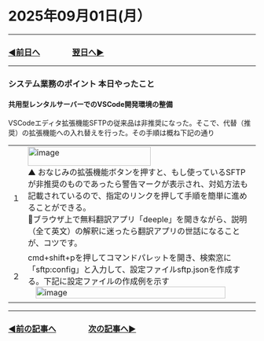# 2025年09月01日(月）

---

### [◀️前日へ](https://github.com/yuasys/chatty-journal/blob/main/2025/08/2025-08-31.md)&emsp;&emsp;&emsp;&emsp;[翌日へ▶️](https://github.com/yuasys/chatty-journal/blob/main/2025/09/2025-09-02.md)

---

### システム業務のポイント 本日やったこと

#### 共用型レンタルサーバーでのVSCode開発環境の整備

VSCodeエディタ拡張機能SFTPの従来品は非推奨になった。そこで、代替（推奨）の拡張機能への入れ替えを行った。その手順は概ね下記の通り  

<table>
  <tr>
    <td>１</td>
    <td><img width="250" height="39" alt="image" src="https://github.com/user-attachments/assets/886fc0d1-4547-4619-90f6-6729aef1cf7c" /><br/>
      ▲ おなじみの拡張機能ボタンを押すと、もし使っているSFTPが非推奨のものであったら警告マークが表示され、対処方法も記載されているので、指定のリンクを押して手順を簡単に進めることができる。<br/>  
📍ブラウザ上で無料翻訳アプリ「deeple」を開きながら、説明（全て英文）の解釈に迷ったら翻訳アプリの世話になることが、コツです。
    </td>
  </tr>
  <tr>
    <td>２</td>
    <td>cmd+shift+pを押してコマンドパレットを開き、検索窓に「sftp:config」と入力して、設定ファイルsftp.jsonを作成する。下記に設定ファイルの作成例を示す<br />
 &emsp;<img width="92%" alt="image" src="https://github.com/user-attachments/assets/dc2b0b44-52d0-4fb0-be45-99e1798df33c" />
    </td>
  </tr>
</table>

---

### [◀️前の記事へ](https://github.com/yuasys/chatty-journal/blob/main/2025/08/2025-08-17.md)&emsp;&emsp;&emsp;&emsp;[次の記事へ▶️](https://github.com/yuasys/chatty-journal/blob/main/2025/09/2025-09-17.md)

